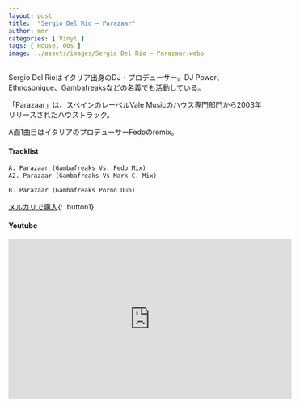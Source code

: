 ```yaml
---
layout: post
title:  "Sergio Del Rio – Parazaar"
author: mmr
categories: [ Vinyl ]
tags: [ House, 00s ]
image: ../assets/images/Sergio Del Rio – Parazaar.webp
---
```


Sergio Del Rioはイタリア出身のDJ・プロデューサー。DJ Power、Ethnosonique、Gambafreaksなどの名義でも活動している。

「Parazaar」は、スペインのレーベルVale Musicのハウス専門部門から2003年リリースされたハウストラック。

A面1曲目はイタリアのプロデューサーFedoのremix。

#### Tracklist
```md
A. Parazaar (Gambafreaks Vs. Fedo Mix)
A2. Parazaar (Gambafreaks Vs Mark C. Mix)

B. Parazaar (Gambafreaks Porno Dub)
```

[メルカリで購入](https://jp.mercari.com/item/m73303154615?afid=6142608987){: .button1}

#### Youtube
<iframe width="560" height="315" src="https://www.youtube.com/embed/evXACA9DZ1I?si=s2ij6TEsV8JBTX8-" title="YouTube video player" frameborder="0" allow="accelerometer; autoplay; clipboard-write; encrypted-media; gyroscope; picture-in-picture; web-share" referrerpolicy="strict-origin-when-cross-origin" allowfullscreen></iframe>